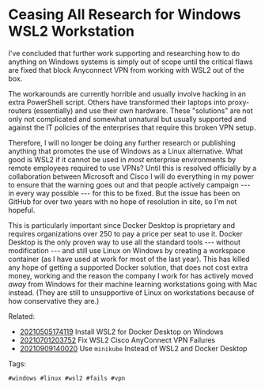 # Ceasing All Research for Windows WSL2 Workstation

I've concluded that further work supporting and researching how to do
anything on Windows systems is simply out of scope until the critical
flaws are fixed that block Anyconnect VPN from working with WSL2 out of
the box. 

The workarounds are currently horrible and usually involve hacking in an
extra PowerShell script. Others have transformed their laptops into
proxy-routers (essentially) and use their own hardware. These
"solutions" are not only not complicated and somewhat unnatural but
usually supported and against the IT policies of the enterprises that
require this broken VPN setup. 

Therefore, I will no longer be doing any further research or publishing
anything that promotes the use of Windows as a Linux alternative. What
good is WSL2 if it cannot be used in *most* enterprise environments by
remote employees required to use VPNs? Until this is resolved officially
by a collaboration between Microsoft and Cisco I will do everything in
my power to ensure that the warning goes out and that people actively
campaign --- in every way possible --- for this to be fixed. But the
issue has been on GitHub for over two years with no hope of resolution
in site, so I'm not hopeful.

This is particularly important since Docker Desktop is proprietary and
requires organizations over 250 to pay a price per seat to use it.
Docker Desktop is the only proven way to use all the standard tools ---
without modification --- and still use Linux on Windows by creating a
workspace container (as I have used at work for most of the last year).
This has killed any hope of getting a supported Docker solution, that
does not cost extra money, working and the reason the company I work for
has actively moved *away* from Windows for their machine learning
workstations going with Mac instead. (They are still to unsupportive of
Linux on workstations because of how conservative they are.)

Related:

* [20210505174119](/20210505174119/) Install WSL2 for Docker Desktop on Windows
* [20210701203752](/20210701203752/) Fix WSL2 Cisco AnyConnect VPN Failures
* [20210909140020](/20210909140020/) Use `minikube` Instead of WSL2 and Docker Desktop

Tags:

    #windows #linux #wsl2 #fails #vpn
